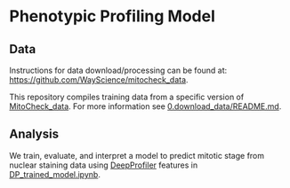 # Phenotypic Profiling Model

## Data

Instructions for data download/processing can be found at: https://github.com/WayScience/mitocheck_data.

This repository compiles training data from a specific version of [MitoCheck_data](https://github.com/WayScience/mitocheck_data).
For more information see [0.download_data/README.md](0.download_data/README.md).

## Analysis

We train, evaluate, and interpret a model to predict mitotic stage from nuclear staining data using [DeepProfiler](https://github.com/cytomining/DeepProfiler) features in [DP_trained_model.ipynb](2.ML_model/DP_trained_model.ipynb).